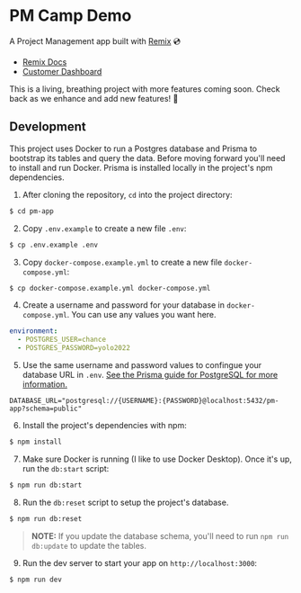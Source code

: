 # PM Camp Demo

A Project Management app built with [Remix](https://remix.run) 💿

- [Remix Docs](https://docs.remix.run)
- [Customer Dashboard](https://remix.run/dashboard)

This is a living, breathing project with more features coming soon. Check back as we enhance and add new features! 🚀

## Development

This project uses Docker to run a Postgres database and Prisma to bootstrap its tables and query the data. Before moving forward you'll need to install and run Docker. Prisma is installed locally in the project's npm dependencies.

1. After cloning the repository, `cd` into the project directory:

```sh
$ cd pm-app
```

2. Copy `.env.example` to create a new file `.env`:

```sh
$ cp .env.example .env
```

3. Copy `docker-compose.example.yml` to create a new file `docker-compose.yml`:

```sh
$ cp docker-compose.example.yml docker-compose.yml
```

4. Create a username and password for your database in `docker-compose.yml`. You can use any values you want here.

```yml
environment:
  - POSTGRES_USER=chance
  - POSTGRES_PASSWORD=yolo2022
```

5. Use the same username and password values to confingue your database URL in `.env`. [See the Prisma guide for PostgreSQL for more information.](https://www.prisma.io/docs/concepts/database-connectors/postgresql#example)

```
DATABASE_URL="postgresql://{USERNAME}:{PASSWORD}@localhost:5432/pm-app?schema=public"
```

6. Install the project's dependencies with npm:

```sh
$ npm install
```

7. Make sure Docker is running (I like to use Docker Desktop). Once it's up, run the `db:start` script:

```sh
$ npm run db:start
```

8. Run the `db:reset` script to setup the project's database.

```sh
$ npm run db:reset
```

> **NOTE:** If you update the database schema, you'll need to run `npm run db:update` to update the tables.

9. Run the dev server to start your app on `http://localhost:3000`:

```sh
$ npm run dev
```

